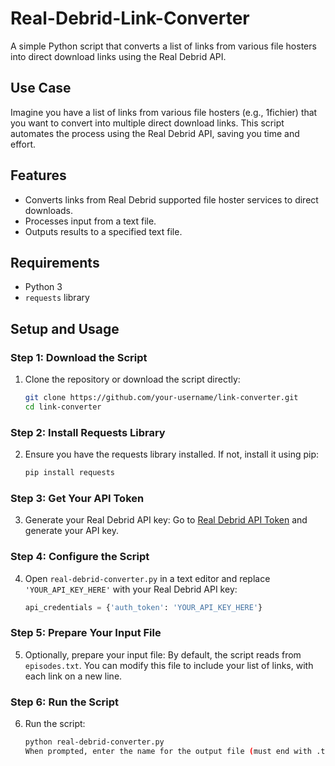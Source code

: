 # Real-Debrid-Link-Converter
A simple Python script that converts a list of links from various file hosters into direct download links using the Real Debrid API.

## Use Case
Imagine you have a list of links from various file hosters (e.g., 1fichier) that you want to convert into multiple direct download links. This script automates the process using the Real Debrid API, saving you time and effort.

## Features
- Converts links from Real Debrid supported file hoster services to direct downloads.
- Processes input from a text file.
- Outputs results to a specified text file.

## Requirements
- Python 3
- `requests` library

## Setup and Usage

### Step 1: Download the Script
1. Clone the repository or download the script directly:
   ```bash
   git clone https://github.com/your-username/link-converter.git
   cd link-converter

### Step 2: Install Requests Library
2. Ensure you have the requests library installed. If not, install it using pip:
   ```bash
   pip install requests

### Step 3: Get Your API Token
3. Generate your Real Debrid API key:
   Go to [Real Debrid API Token](https://real-debrid.com/apitoken) and generate your API key.

### Step 4: Configure the Script
4. Open `real-debrid-converter.py` in a text editor and replace `'YOUR_API_KEY_HERE'` with your Real Debrid API key:
   ```python
   api_credentials = {'auth_token': 'YOUR_API_KEY_HERE'}
   
### Step 5: Prepare Your Input File
5. Optionally, prepare your input file:
   By default, the script reads from `episodes.txt`. You can modify this file to include your list of links, with each link on a new line.

### Step 6: Run the Script
6. Run the script:
   ```bash
   python real-debrid-converter.py
   When prompted, enter the name for the output file (must end with .txt).




